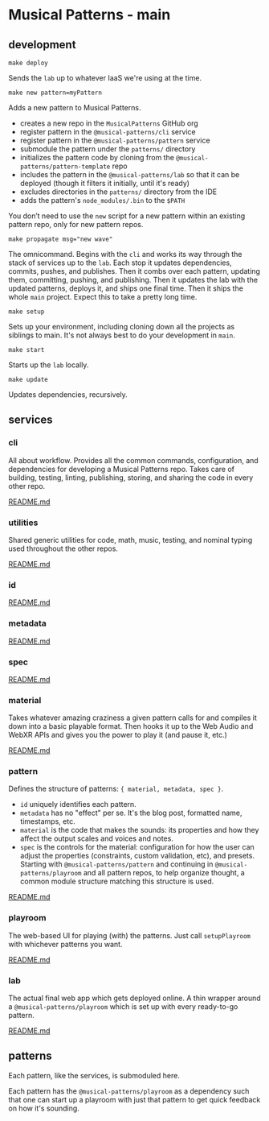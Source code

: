 # Musical Patterns - main

## development

`make deploy`

Sends the `lab` up to whatever IaaS we're using at the time.

`make new pattern=myPattern`

Adds a new pattern to Musical Patterns.

- creates a new repo in the `MusicalPatterns` GitHub org
- register pattern in the `@musical-patterns/cli` service
- register pattern in the `@musical-patterns/pattern` service
- submodule the pattern under the `patterns/` directory
- initializes the pattern code by cloning from the `@musical-patterns/pattern-template` repo
- includes the pattern in the `@musical-patterns/lab` so that it can be deployed (though it filters it initially, until it's ready)
- excludes directories in the `patterns/` directory from the IDE
- adds the pattern's `node_modules/.bin` to the `$PATH`

You don’t need to use the `new` script for a new pattern within an existing pattern repo, only for new pattern repos.

`make propagate msg="new wave"`

The omnicommand.
Begins with the `cli` and works its way through the stack of services up to the `lab`.
Each stop it updates dependencies, commits, pushes, and publishes.
Then it combs over each pattern, updating them, committing, pushing, and publishing.
Then it updates the lab with the updated patterns, deploys it, and ships one final time.
Then it ships the whole `main` project.
Expect this to take a pretty long time.

`make setup`

Sets up your environment, including cloning down all the projects as siblings to main.
It's not always best to do your development in `main`.

`make start`

Starts up the `lab` locally.

`make update`

Updates dependencies, recursively.

## services

### cli

All about workflow. 
Provides all the common commands, configuration, and dependencies for developing a Musical Patterns repo.
Takes care of building, testing, linting, publishing, storing, and sharing the code in every other repo.

[README.md](https://github.com/MusicalPatterns/cli/blob/master/README.md)

### utilities

Shared generic utilities for code, math, music, testing, and nominal typing used throughout the other repos.

[README.md](https://github.com/MusicalPatterns/utilities/blob/master/README.md)

### id

[README.md](https://github.com/MusicalPatterns/id/blob/master/README.md)

### metadata

[README.md](https://github.com/MusicalPatterns/metadata/blob/master/README.md)

### spec

[README.md](https://github.com/MusicalPatterns/spec/blob/master/README.md)

### material

Takes whatever amazing craziness a given pattern calls for and compiles it down into a basic playable format.
Then hooks it up to the Web Audio and WebXR APIs and gives you the power to play it (and pause it, etc.)

[README.md](https://github.com/MusicalPatterns/material/blob/master/README.md)

### pattern

Defines the structure of patterns: `{ material, metadata, spec }`.
- `id` uniquely identifies each pattern.
- `metadata` has no "effect" per se. It's the blog post, formatted name, timestamps, etc.
- `material` is the code that makes the sounds: its properties and how they affect the output scales and voices and notes.
- `spec` is the controls for the material: configuration for how the user can adjust the properties (constraints, custom validation, etc), and presets.
Starting with `@musical-patterns/pattern` and continuing in `@musical-patterns/playroom` and all pattern repos, to help organize thought, a common module structure matching this structure is used.

[README.md](https://github.com/MusicalPatterns/pattern/blob/master/README.md)

### playroom

The web-based UI for playing (with) the patterns.
Just call `setupPlayroom` with whichever patterns you want.

[README.md](https://github.com/MusicalPatterns/playroom/blob/master/README.md)

### lab

The actual final web app which gets deployed online.
A thin wrapper around a `@musical-patterns/playroom` which is set up with every ready-to-go pattern.

[README.md](https://github.com/MusicalPatterns/lab/blob/master/README.md)

## patterns

Each pattern, like the services, is submoduled here.

Each pattern has the `@musical-patterns/playroom` as a dependency such that one can start up a playroom with just that pattern to get quick feedback on how it's sounding.
